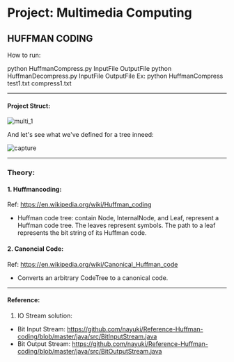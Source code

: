# Project: Multimedia Computing
## HUFFMAN CODING
How to run:

python HuffmanCompress.py InputFile OutputFile
python HuffmanDecompress.py InputFile OutputFile
Ex: python HuffmanCompress test1.txt compress1.txt

---
#### Project Struct:

![multi_1](https://user-images.githubusercontent.com/16191939/35038765-5a127e2c-fbae-11e7-91f0-efa9e5e7a863.PNG)

And let's see what we've defined for a tree inneed:

![capture](https://user-images.githubusercontent.com/16191939/35038924-e31eed54-fbae-11e7-8b1c-094cc69fb65a.PNG)

---
### Theory:
#### 1. Huffmancoding: 
Ref: https://en.wikipedia.org/wiki/Huffman_coding
- Huffman code tree: contain Node, InternalNode, and Leaf, represent a Huffman code tree. 
The leaves represent symbols. The path to a leaf represents the bit string of its Huffman code.
#### 2. Canoncial Code: 
Ref: https://en.wikipedia.org/wiki/Canonical_Huffman_code
- Converts an arbitrary CodeTree to a canonical code.
------------------
#### Reference:
1. IO Stream solution: 
- Bit Input Stream: https://github.com/nayuki/Reference-Huffman-coding/blob/master/java/src/BitInputStream.java
- Bit Output Stream: https://github.com/nayuki/Reference-Huffman-coding/blob/master/java/src/BitOutputStream.java
